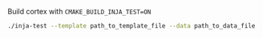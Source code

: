 Build cortex with `CMAKE_BUILD_INJA_TEST=ON`

```bash title="Run inja-test"
./inja-test --template path_to_template_file --data path_to_data_file
```